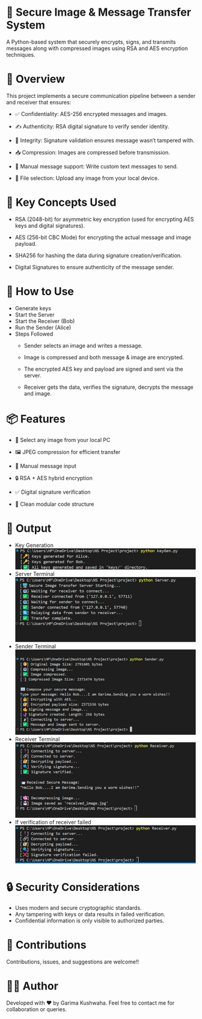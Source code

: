 # 🔐 Secure Image & Message Transfer System
A Python-based system that securely encrypts, signs, and transmits messages along with compressed images using RSA and AES encryption techniques.
# 🚀 Overview
This project implements a secure communication pipeline between a sender and receiver that ensures:

* ✅ Confidentiality: AES-256 encrypted messages and images.

* ✍️ Authenticity: RSA digital signature to verify sender identity.

* 🔏 Integrity: Signature validation ensures message wasn’t tampered with.

* 📥 Compression: Images are compressed before transmission.

* 💬 Manual message support: Write custom text messages to send.

* 📁 File selection: Upload any image from your local device.

# 🧠 Key Concepts Used
* RSA (2048-bit) for asymmetric key encryption (used for encrypting AES keys and digital signatures).

* AES (256-bit CBC Mode) for encrypting the actual message and image payload.

* SHA256 for hashing the data during signature creation/verification.

* Digital Signatures to ensure authenticity of the message sender.
# 🧪 How to Use
* Generate keys
* Start the Server
* Start the Receiver (Bob)
* Run the Sender (Alice)
* Steps Followed
    * Sender selects an image and writes a message.

    * Image is compressed and both message & image are encrypted.

    * The encrypted AES key and payload are signed and sent via the server.

    * Receiver gets the data, verifies the signature, decrypts the message and image.
# 📦 Features
* 📁 Select any image from your local PC

* 🖼️ JPEG compression for efficient transfer

* 💬 Manual message input

* 🔒 RSA + AES hybrid encryption

* ✅ Digital signature verification

* 🧩 Clean modular code structure
# 📸 Output
* Key Generation 
  ![image](https://github.com/Garimakushh/Network-Security/blob/67d81069a7df9da97990a5568f61d62b8cedbf0f/Results/keyGen.jpg)
* Server Terminal
  ![image](https://github.com/Garimakushh/Network-Security/blob/67d81069a7df9da97990a5568f61d62b8cedbf0f/Results/server.jpg)
* Sender Terminal
  ![image](https://github.com/Garimakushh/Network-Security/blob/67d81069a7df9da97990a5568f61d62b8cedbf0f/Results/sender.jpg)
* Receiver Terminal
  ![image](https://github.com/Garimakushh/Network-Security/blob/67d81069a7df9da97990a5568f61d62b8cedbf0f/Results/receiver.jpg)
* If verification of receiver failed
  ![image](https://github.com/Garimakushh/Network-Security/blob/67d81069a7df9da97990a5568f61d62b8cedbf0f/Results/failed%20verification.jpg)
# 🔒 Security Considerations
* Uses modern and secure cryptographic standards.
* Any tampering with keys or data results in failed verification.
* Confidential information is only visible to authorized parties.

# 🤝 Contributions
Contributions, issues, and suggestions are welcome!!
# 👨‍💻 Author
Developed with ❤️ by Garima Kushwaha.
Feel free to contact me for collaboration or queries.
  
